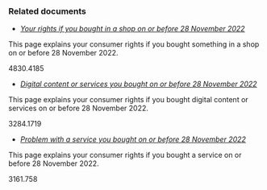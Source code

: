 ###  Related documents

  * [ _Your rights if you bought in a shop on or before 28 November 2022_ ](/en/consumer/products-and-services-bought-before-november-2022/your-rights-if-you-bought-in-a-shop-before-november-2022/)

This page explains your consumer rights if you bought something in a shop on
or before 28 November 2022.

4830.4185

  * [ _Digital content or services you bought on or before 28 November 2022_ ](/en/consumer/products-and-services-bought-before-november-2022/digital-content-or-services-you-bought-before-november-2022/)

This page explains your consumer rights if you bought digital content or
services on or before 28 November 2022.

3284.1719

  * [ _Problem with a service you bought on or before 28 November 2022_ ](/en/consumer/products-and-services-bought-before-november-2022/problem-with-a-service-you-bought-before-november-2022/)

This page explains your consumer rights if you bought a service on or before
28 November 2022.

3161.758

